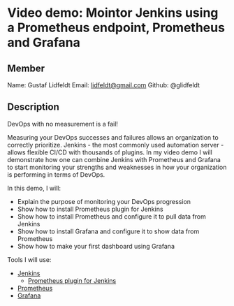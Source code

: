 # Video demo: Mointor Jenkins using a Prometheus endpoint, Prometheus and Grafana

## Member
Name: Gustaf Lidfeldt
Email: lidfeldt@gmail.com
Github: @glidfeldt

## Description
DevOps with no measurement is a fail!

Measuring your DevOps successes and failures allows an organization to correctly prioritize. Jenkins - the most commonly used automation server - allows flexible CI/CD with thousands of plugins. In my video demo I will demonstrate how one can combine Jenkins with Prometheus and Grafana to start monitoring your strengths and weaknesses in how your organization is performing in terms of DevOps.


In this demo, I will:
- Explain the purpose of monitoring your DevOps progression
- Show how to install Prometheus plugin for Jenkins
- Show how to install Prometheus and configure it to pull data from Jenkins
- Show how to install Grafana and configure it to show data from Prometheus
- Show how to make your first dashboard using Grafana

Tools I will use:
- [Jenkins](https://www.jenkins.io/)
  - [Prometheus plugin for Jenkins](https://plugins.jenkins.io/prometheus/)
- [Prometheus](https://prometheus.io/)
- [Grafana](https://grafana.com/)
